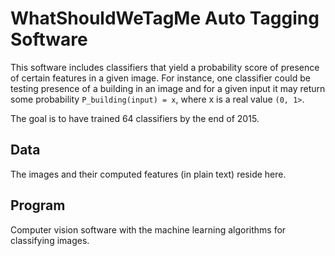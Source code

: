 # WhatShouldWeTagMe Auto Tagging Software

This software includes classifiers that yield a probability score of presence of
certain features in a given image. For instance, one classifier could be testing
presence of a building in an image and for a given input it may return some
probability `P_building(input) = x`, where x is a real value `(0, 1>`.

The goal is to have trained 64 classifiers by the end of 2015.

## Data

The images and their computed features (in plain text) reside here.

## Program

Computer vision software with the machine learning algorithms for classifying 
images.

